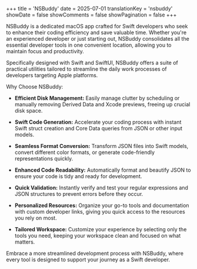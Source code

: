 +++
title = 'NSBuddy'
date = 2025-07-01
translationKey = 'nsbuddy'
showDate = false
showComments = false
showPagination = false
+++

NSBuddy is a dedicated macOS app crafted for Swift developers who seek to enhance their coding efficiency and save valuable time. Whether you're an experienced developer or just starting out, NSBuddy consolidates all the essential developer tools in one convenient location, allowing you to maintain focus and productivity.

Specifically designed with Swift and SwiftUI, NSBuddy offers a suite of practical utilities tailored to streamline the daily work processes of developers targeting Apple platforms.

Why Choose NSBuddy:

- **Efficient Disk Management:** Easily manage clutter by scheduling or manually removing Derived Data and Xcode previews, freeing up crucial disk space.

- **Swift Code Generation:** Accelerate your coding process with instant Swift struct creation and Core Data queries from JSON or other input models.

- **Seamless Format Conversion:** Transform JSON files into Swift models, convert different color formats, or generate code-friendly representations quickly.

- **Enhanced Code Readability:** Automatically format and beautify JSON to ensure your code is tidy and ready for development.

- **Quick Validation:** Instantly verify and test your regular expressions and JSON structures to prevent errors before they occur.

- **Personalized Resources:** Organize your go-to tools and documentation with custom developer links, giving you quick access to the resources you rely on most.

- **Tailored Workspace:** Customize your experience by selecting only the tools you need, keeping your workspace clean and focused on what matters.

Embrace a more streamlined development process with NSBuddy, where every tool is designed to support your journey as a Swift developer.